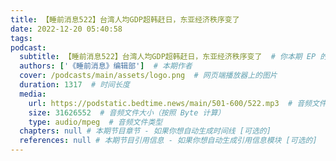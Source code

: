 ```yaml
---
title: 【睡前消息522】台湾人均GDP超韩赶日，东亚经济秩序变了
date: 2022-12-20 05:40:58
tags:
podcast:
  subtitle: 【睡前消息522】台湾人均GDP超韩赶日，东亚经济秩序变了  # 你本期 EP 的子标题
  authors: ['《睡前消息》编辑部']  # 本期作者
  cover: /podcasts/main/assets/logo.png  # 网页端播放器上的图片
  duration: 1317  # 时间长度
  media:
    url: https://podstatic.bedtime.news/main/501-600/522.mp3  # 音频文件
    size: 31626552  # 音频文件大小（按照 Byte 计算）
    type: audio/mpeg  # 音频文件类型
  chapters: null # 本期节目章节 - 如果你想自动生成时间线 [可选的]
  references: null # 本期节目引用信息 - 如果你想自动生成引用信息模块 [可选的]
---
```

